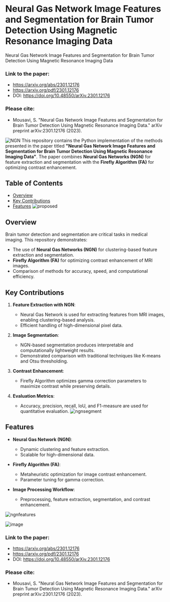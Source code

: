 # Neural Gas Network Image Features and Segmentation for Brain Tumor Detection Using Magnetic Resonance Imaging Data
Neural Gas Network Image Features and Segmentation for Brain Tumor Detection Using Magnetic Resonance Imaging Data

### Link to the paper:
- https://arxiv.org/abs/2301.12176
- https://arxiv.org/pdf/2301.12176
- DOI: https://doi.org/10.48550/arXiv.2301.12176
### Please cite:
- Mousavi, S. "Neural Gas Network Image Features and Segmentation for Brain Tumor Detection Using Magnetic Resonance Imaging Data." arXiv preprint arXiv:2301.12176 (2023).

![NGN](https://github.com/user-attachments/assets/f1093e4f-e21a-4abb-84e6-dc5358667672)
This repository contains the Python implementation of the methods presented in the paper titled **"Neural Gas Network Image Features and Segmentation for Brain Tumor Detection Using Magnetic Resonance Imaging Data"**. The paper combines **Neural Gas Networks (NGN)** for feature extraction and segmentation with the **Firefly Algorithm (FA)** for optimizing contrast enhancement.

## Table of Contents
- [Overview](#overview)
- [Key Contributions](#key-contributions)
- [Features](#features)
![proposed](https://github.com/user-attachments/assets/52128125-ad35-44bd-a781-5093b01331d2)

## Overview
Brain tumor detection and segmentation are critical tasks in medical imaging. This repository demonstrates:
- The use of **Neural Gas Networks (NGN)** for clustering-based feature extraction and segmentation.
- **Firefly Algorithm (FA)** for optimizing contrast enhancement of MRI images.
- Comparison of methods for accuracy, speed, and computational efficiency.

## Key Contributions
1. **Feature Extraction with NGN**:
   - Neural Gas Network is used for extracting features from MRI images, enabling clustering-based analysis.
   - Efficient handling of high-dimensional pixel data.

2. **Image Segmentation**:
   - NGN-based segmentation produces interpretable and computationally lightweight results.
   - Demonstrated comparison with traditional techniques like K-means and Otsu thresholding.

3. **Contrast Enhancement**:
   - Firefly Algorithm optimizes gamma correction parameters to maximize contrast while preserving details.

4. **Evaluation Metrics**:
   - Accuracy, precision, recall, IoU, and F1-measure are used for quantitative evaluation.
![ngnsegment](https://github.com/user-attachments/assets/d145eafc-39d8-457a-a4a1-667760627939)
## Features
- **Neural Gas Network (NGN)**:
  - Dynamic clustering and feature extraction.
  - Scalable for high-dimensional data.

- **Firefly Algorithm (FA)**:
  - Metaheuristic optimization for image contrast enhancement.
  - Parameter tuning for gamma correction.

- **Image Processing Workflow**:
  - Preprocessing, feature extraction, segmentation, and contrast enhancement.

![ngnfeatures](https://github.com/user-attachments/assets/910112cc-434b-4f36-9736-741000dea3c4)

![image](https://github.com/user-attachments/assets/4900541b-72f0-4bba-b59e-68f296d79bbb)

### Link to the paper:
- https://arxiv.org/abs/2301.12176
- https://arxiv.org/pdf/2301.12176
- DOI: https://doi.org/10.48550/arXiv.2301.12176
### Please cite:
- Mousavi, S. "Neural Gas Network Image Features and Segmentation for Brain Tumor Detection Using Magnetic Resonance Imaging Data." arXiv preprint arXiv:2301.12176 (2023).
